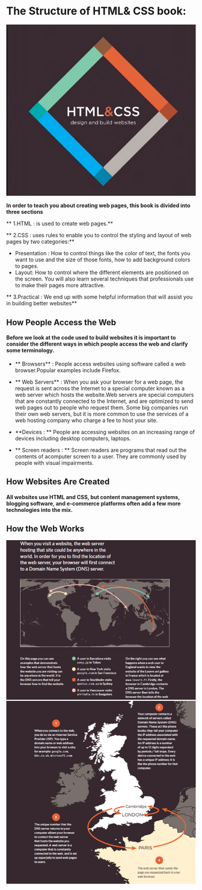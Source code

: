 # The Structure of HTML& CSS book:
![HTMLAND CSS BOOK](HTMLANDCSSBOOK.png)

**In order to teach you about creating web pages, 
this book is divided into three sections**

** 1.HTML : is used to create web pages.**

** 2.CSS  : uses rules to enable you to control the styling and layout of web pages by two categories:**
- Presentation : How to control things like the color of text, the fonts you want to use and the size of those fonts, how to add background colors to pages.
- Layout: How to control where the different elements are positioned on the screen. You will also learn several techniques that professionals use to make their pages more attractive.

** 3.Practical : We end up with some helpful
information that will assist you in
building better websites**

## How People Access the Web
#### Before we look at the code used to build websites it is important to consider the different ways in which people access the web and clarify some terminology.
- ** Browsers** : People access websites using software called a web browser.Popular examples include Firefox.

- ** Web Servers** : When you ask your browser for a web page, the request is sent across the Internet to a special
computer known as a web server which hosts the website.Web servers are special computers that are constantly connected to the Internet, and are optimized to send web pages out to people who request them. Some big companies run their own web servers, but it is more common to use the services of a web hosting company who charge a fee to host your site.

- **Devices : ** People are accessing websites
on an increasing range of devices
including desktop computers,
laptops.
- ** Screen readers : ** Screen readers are programs that read out the contents of acomputer screen to a user. They are commonly used by people with visual impairments.
## How Websites Are Created 
#### All websites use HTML and CSS, but content management systems, blogging software, and e-commerce platforms often add a few more technologies into the mix.
## How the Web Works
![workweb](webwork.png)
![workweb](webwork2.png)


